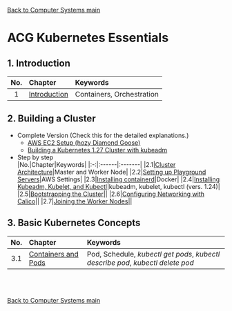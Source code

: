 [Back to Computer Systems main](../../../README.md)

# ACG Kubernetes Essentials

## 1. Introduction
|No.|Chapter|Keywords|
|:-:|:------|:-------|
|1|[Introduction](./01/note.md)|Containers, Orchestration|

## 2. Building a Cluster
- Complete Version (Check this for the detailed explanations.)
  - [AWS EC2 Setup (hozy Diamond Goose)](https://diamond-goose.tistory.com/64)
  - [Building a Kubernetes 1.27 Cluster with kubeadm](./02_08/note.md)
- Step by step   
  |No.|Chapter|Keywords|
  |:-:|:------|:-------|
  |2.1|[Cluster Architecture](./02_01/note.md)|Master and Worker Node|
  |2.2|[Setting up Playground Servers](./02_02/note.md)|AWS Settings|
  |2.3|[Installing containerd](./02_03/note.md)|Docker|
  |2.4|[Installing Kubeadm, Kubelet, and Kubectl](./02_04/note.md)|kubeadm,   kubelet, kubectl (vers. 1.24)|
  |2.5|[Bootstrapping the Cluster](./02_05/note.md)||
  |2.6|[Configuring Networking with Calico](./02_06/note.md)||
  |2.7|[Joining the Worker Nodes](./02_07/note.md)||

## 3. Basic Kubernetes Concepts
|No.|Chapter|Keywords|
|:-:|:------|:-------|
|3.1|[Containers and Pods](./03_01/note.md)|Pod, Schedule, *kubectl get pods*, *kubectl describe pod*, *kubectl delete pod*|

<br><br>


[Back to Computer Systems main](../../../README.md)
